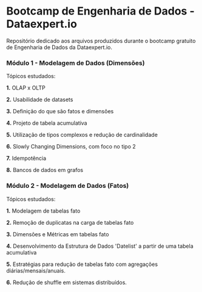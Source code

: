 # Bootcamp de Engenharia de Dados - Dataexpert.io

Repositório dedicado aos arquivos produzidos durante o bootcamp gratuito de Engenharia de Dados da Dataexpert.io.

### Módulo 1 - Modelagem de Dados (Dimensões)

Tópicos estudados:

**1.** OLAP x OLTP

**2.** Usabilidade de datasets 

**3.** Definição do que são fatos e dimensões

**4.** Projeto de tabela acumulativa

**5.** Utilização de tipos complexos e redução de cardinalidade

**6.** Slowly Changing Dimensions, com foco no tipo 2

**7.** Idempotência

**8.** Bancos de dados em grafos

### Módulo 2 - Modelagem de Dados (Fatos)

Tópicos estudados:

**1.** Modelagem de tabelas fato

**2.** Remoção de duplicatas na carga de tabelas fato

**3.** Dimensões e Métricas em tabelas fato

**4.** Desenvolvimento da Estrutura de Dados 'Datelist' a partir de uma tabela acumulativa

**5.** Estratégias para redução de tabelas fato com agregações diárias/mensais/anuais.

**6.** Redução de shuffle em sistemas distribuídos.
